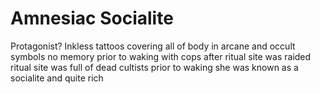 # Amnesiac Socialite
Protagonist?
Inkless tattoos covering all of body in arcane and occult symbols
no memory prior to waking with cops after ritual site was raided
ritual site was full of dead cultists
prior to waking she was known as a socialite and quite rich
